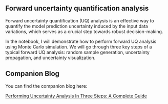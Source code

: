 ## Forward uncertainty quantification analysis

Forward uncertainty quantification (UQ) analysis is an effective way to quantify the model prediction uncertainty induced by the input data variations, which serves as a crucial step towards robust decision-making. 

In the notebook, I will demonstrate how to perform forward UQ analysis using Monte Carlo simulation. We will go through three key steps of a typical forward UQ analysis: random sample generation, uncertainty propagation, and uncertainty visualization.


## Companion Blog

You can find the companion blog here:

[Performing Uncertainty Analysis In Three Steps: A Complete Guide]()
